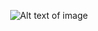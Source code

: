 <p align="center">
  <img src="https://raw.githubusercontent.com/jkimOTD/jkimOTD.github.io/master/assets/images/flute_home_image.jpg" alt="Alt text of image">
</p>
